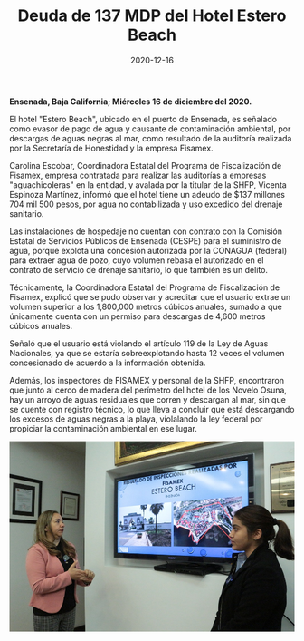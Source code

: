﻿---
layout: blog
title:  "Deuda de 137 MDP del Hotel Estero Beach"
date:   2020-12-16
categories: ensenada
permalink: /:categories/:title:output_ext
image: /img/cnr/2020-12-16-deduda-de-137.jpeg
alt: "Deuda de 137 MDP del Hotel Estero Beach"
autor: 
---
 
**Ensenada, Baja California; Miércoles 16 de diciembre del 2020.**


El hotel "Estero Beach", ubicado en el puerto de Ensenada, es señalado como evasor de pago de agua y causante de contaminación ambiental, por descargas de aguas negras al mar, como resultado de la auditoría realizada por la Secretaría de Honestidad y la empresa Fisamex. 


Carolina Escobar, Coordinadora Estatal del Programa de Fiscalización de Fisamex, empresa contratada para realizar las auditorías a empresas "aguachicoleras" en la entidad, y avalada por la titular de la SHFP, Vicenta Espinoza Martínez, informó que el hotel tiene un adeudo de $137 millones 704 mil 500 pesos, por agua no contabilizada y uso excedido del drenaje sanitario. 


Las instalaciones de hospedaje no cuentan con contrato con la Comisión Estatal de Servicios Públicos de Ensenada (CESPE) para el suministro de agua, porque explota una concesión autorizada por la CONAGUA (federal) para extraer agua de pozo, cuyo volumen rebasa el autorizado en el contrato de servicio de drenaje sanitario, lo que también es un delito. 


Técnicamente, la Coordinadora Estatal del Programa de Fiscalización de Fisamex, explicó que se pudo observar y acreditar que el usuario extrae un volumen superior a los 1,800,000 metros cúbicos anuales, sumado a que únicamente cuenta con un permiso para descargas de 4,600 metros cúbicos anuales. 


Señaló que el usuario está violando el artículo 119 de la Ley de Aguas Nacionales, ya que se estaría sobreexplotando hasta 12 veces el volumen concesionado de acuerdo a la información obtenida. 


Además, los inspectores de FISAMEX y personal de la SHFP, encontraron que junto al cerco de madera del perímetro del hotel de los Novelo Osuna, hay un arroyo de aguas residuales que corren y descargan al mar, sin que se cuente con registro técnico, lo que lleva a concluir que está descargando los excesos de aguas negras a la playa, violalando la ley federal por propiciar la contaminación ambiental en ese lugar.

<div id="carouselExampleSlidesOnly" class="carousel slide" data-ride="carousel">
  <div class="carousel-inner">
    <div class="carousel-item active">
       <img class="d-block w-100" src="/img/cnr/2020-12-16-deduda-de-137.jpeg" loading="lazy"  alt="Deuda de 137 MDP del Hotel Estero Beach">
    </div>
  </div>
</div>